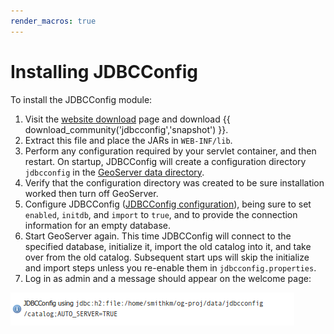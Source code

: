 ```yaml
---
render_macros: true
---
```


# Installing JDBCConfig

To install the JDBCConfig module:

1.  Visit the [website download](https://geoserver.org/download) page and download {{ download_community('jdbcconfig','snapshot') }}.
2.  Extract this file and place the JARs in `WEB-INF/lib`.
3.  Perform any configuration required by your servlet container, and then restart. On startup, JDBCConfig will create a configuration directory `jdbcconfig` in the [GeoServer data directory](../../datadirectory/index.md).
4.  Verify that the configuration directory was created to be sure installation worked then turn off GeoServer.
5.  Configure JDBCConfig ([JDBCConfig configuration](configuration.md)), being sure to set `enabled`, `initdb`, and `import` to `true`, and to provide the connection information for an empty database.
6.  Start GeoServer again. This time JDBCConfig will connect to the specified database, initialize it, import the old catalog into it, and take over from the old catalog. Subsequent start ups will skip the initialize and import steps unless you re-enable them in `jdbcconfig.properties`.
7.  Log in as admin and a message should appear on the welcome page:

![image](h2message.png)
